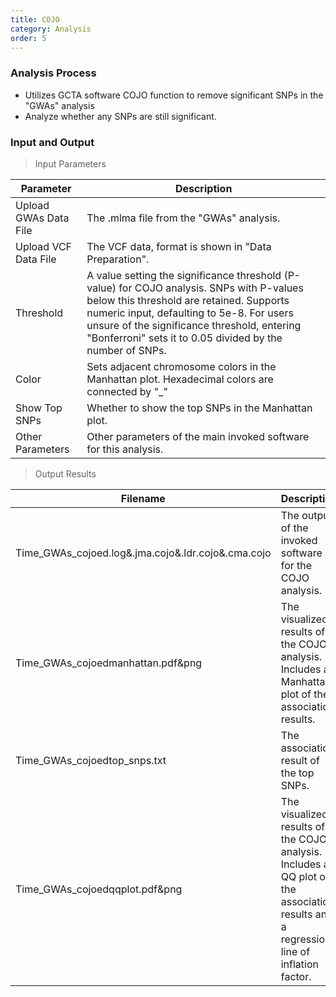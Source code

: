```yaml
---
title: COJO
category: Analysis
order: 5
---
```


### Analysis Process
- Utilizes GCTA software COJO function to remove significant SNPs in the "GWAs" analysis
- Analyze whether any SNPs are still significant.

### Input and Output

> Input Parameters

|Parameter|Description|
|--|--|
|Upload GWAs Data File| The .mlma file from the "GWAs" analysis.|
|Upload VCF Data File| The VCF data, format is shown in "Data Preparation".|
|Threshold| A value setting the significance threshold (P-value) for COJO analysis. SNPs with P-values below this threshold are retained. Supports numeric input, defaulting to 5e-8. For users unsure of the significance threshold, entering "Bonferroni" sets it to 0.05 divided by the number of SNPs.|
|Color|Sets adjacent chromosome colors in the Manhattan plot. Hexadecimal colors are connected by "_"|
|Show Top SNPs|Whether to show the top SNPs in the Manhattan plot.|
|Other Parameters|Other parameters of the main invoked software for this analysis.|

> Output Results

|Filename|Description|
|--|--|
|Time_GWAs_cojoed.log&.jma.cojo&.ldr.cojo&.cma.cojo|The output of the invoked software for the COJO analysis.|
|Time_GWAs_cojoedmanhattan.pdf&png|The visualized results of the COJO analysis. Includes a Manhattan plot of the association results.|
|Time_GWAs_cojoedtop_snps.txt|The association result of the top SNPs.|
|Time_GWAs_cojoedqqplot.pdf&png|The visualized results of the COJO analysis. Includes a QQ plot of the association results and a regression line of inflation factor.|
